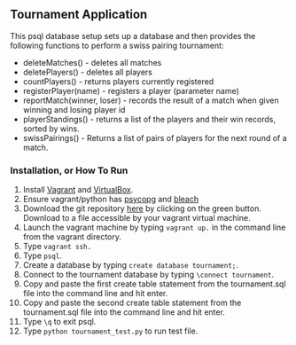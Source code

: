 ## Tournament Application

This psql database setup sets up a database and then provides the following functions to perform a swiss pairing tournament:

* deleteMatches() - deletes all matches
* deletePlayers() - deletes all players
* countPlayers() - returns players currently registered
* registerPlayer(name) - registers a player (parameter name)
* reportMatch(winner, loser) - records the result of a match when given winning and losing player id
*  playerStandings() - returns a list of the players and their win records, sorted by wins.
* swissPairings() - Returns a list of pairs of players for the next round of a match.

### Installation, or How To Run

1.  Install [Vagrant](https://www.vagrantup.com/) and [VirtualBox](https://www.virtualbox.org/).
2.  Ensure vagrant/python has [psycopg](http://initd.org/psycopg/) and [bleach](https://pypi.python.org/pypi/bleach)
3.  Download the git repository [here](https://github.com/acct252000/udacity_relational_database) by clicking on the green button.  Download to a file accessible by your vagrant virtual machine.
4.  Launch the vagrant machine by typing `vagrant up.` in the command line from the vagrant directory.
5.  Type `vagrant ssh.`
6.  Type `psql`.
7.  Create a database by typing `create database tournament;`.
8.  Connect to the tournament database by typing `\connect tournament`.
9.  Copy and paste the first create table statement from the tournament.sql file into the command line and hit enter.
10. Copy and paste the second create table statement from the tournament.sql file into the command line and hit enter.
11.  Type `\q` to exit psql.
12.  Type `python tournament_test.py` to run test file.

